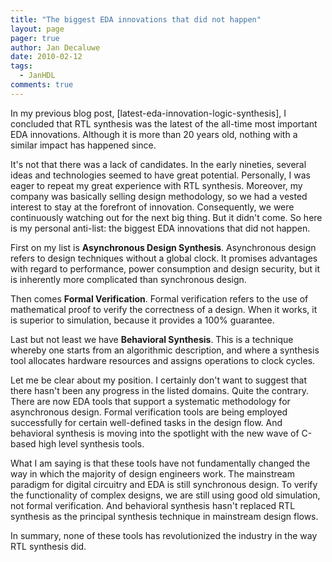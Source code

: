 ```yaml
---
title: "The biggest EDA innovations that did not happen"
layout: page 
pager: true
author: Jan Decaluwe
date: 2010-02-12
tags: 
  - JanHDL
comments: true
---
```

In my previous blog post, [latest-eda-innovation-logic-synthesis], I concluded that RTL synthesis was the latest of the all-time most important EDA innovations. Although it is more than 20 years old, nothing with a similar impact has happened since.

It's not that there was a lack of candidates. In the early nineties, several ideas and technologies seemed to have great potential. Personally, I was eager to repeat my great experience with RTL synthesis. Moreover, my company was basically selling design methodology, so we had a vested interest to stay at the forefront of innovation. Consequently, we were continuously watching out for the next big thing. But it didn't come. So here is my personal anti-list: the biggest EDA innovations that did not happen.

First on my list is <strong>Asynchronous Design Synthesis</strong>. Asynchronous design refers to design techniques without a global clock. It promises advantages with regard to performance, power consumption and design security, but it is inherently more complicated than synchronous design.

Then comes <strong>Formal Verification</strong>. Formal verification refers to the use of mathematical proof to verify the correctness of a design. When it works, it is superior to simulation, because it provides a 100% guarantee.

Last but not least we have <strong>Behavioral Synthesis</strong>. This is a technique whereby one starts from an algorithmic description, and where a synthesis tool allocates hardware resources and assigns operations to clock cycles.

Let me be clear about my position. I certainly don't want to suggest that there hasn't been any progress in the listed domains. Quite the contrary. There are now EDA tools that support a systematic methodology for asynchronous design. Formal verification tools are being employed successfully for certain well-defined tasks in the design flow. And behavioral synthesis is moving into the spotlight with the new wave of C-based high level synthesis tools.

What I am saying is that these tools have not fundamentally changed the way in which the majority of design engineers work. The mainstream paradigm for digital circuitry and EDA is still synchronous design. To verify the functionality of complex designs, we are still using good old simulation, not formal verification. And behavioral synthesis hasn't replaced RTL synthesis as the principal synthesis technique in mainstream design flows.

In summary, none of these tools has revolutionized the industry in the way RTL synthesis did.
